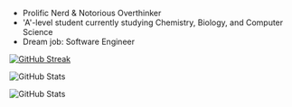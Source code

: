 <!--- @todo
- Use this API for the "top languages" card: https://github-readme-stats.vercel.app/api/top-langs/?username=asadhumayun&layout=compact&count_private=true&langs_count=8&hide_border=true&theme=react

Displaying no info atm, I can only assume due to a lack of data
--->
- Prolific Nerd & Notorious Overthinker
- 'A'-level student currently studying Chemistry, Biology, and Computer Science
- Dream job: Software Engineer

[![GitHub Streak](http://github-readme-streak-stats.herokuapp.com?user=asadhumayun&theme=vue-dark&date_format=M%20j%5B%2C%20Y%5D)](https://git.io/streak-stats)

![GitHub Stats](https://github-readme-stats.vercel.app/api/top-langs/?username=asadhumayun&layout=compact&count_private=true&langs_count=8&hide_border=true&theme=react)

![GitHub Stats](https://github-readme-stats.vercel.app/api?username=asadhumayun&show_icons=true&theme=vue-dark)
